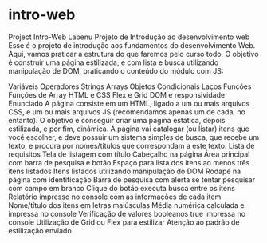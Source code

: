 # intro-web
Project Intro-Web Labenu
Projeto de Introdução ao desenvolvimento web
Esse é o projeto de introdução aos fundamentos do desenvolvimento Web. Aqui, vamos praticar a estrutura do que faremos pelo curso todo. O objetivo é construir uma página estilizada, e com lista e busca utilizando manipulação de DOM, praticando o conteúdo do módulo com JS:

Variáveis
Operadores
Strings
Arrays
Objetos
Condicionais
Laços
Funções
Funções de Array
HTML e CSS
Flex e Grid
DOM e responsividade
Enunciado
A página consiste em um HTML, ligado a um ou mais arquivos CSS, e um ou mais arquivos JS (recomendamos apenas um de cada, no entanto). O objetivo é conseguir criar uma página estática, depois estilizada, e por fim, dinâmica. A página vai catalogar (ou listar) itens que você escolher, e deve possuir um sistema simples de busca, que recebe um texto, e procura por nomes/títulos que correspondam a este texto.
Lista de requisitos
 Tela de listagem com título
 Cabeçalho na página
 Área principal com barra de pesquisa e botão
 Espaço para lista dos itens
 ao menos três itens listados
 Itens listados utilizando manipulação do DOM
 Rodapé na página com identificação
 Barra de pesquisa com alerta se tentar pesquisar com campo em branco
 Clique do botão executa busca entre os itens
 Relatório impresso no console com as informações de cada item
 Nome/título dos itens em letras maiúsculas
 Média numérica calculada e impressa no console
 Verificação de valores booleanos true impressa no console
 Utilização de Grid ou Flex para estilizar
 Atenção ao padrão de estilização enviado
